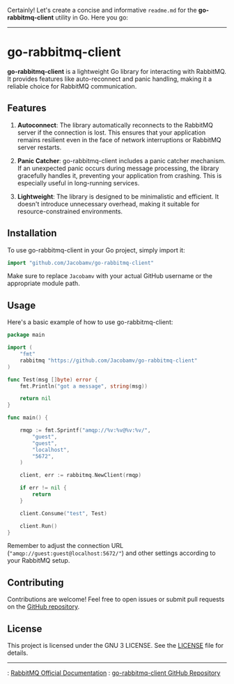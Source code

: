 Certainly! Let's create a concise and informative `readme.md` for the **go-rabbitmq-client** utility in Go. Here you go:

---

# go-rabbitmq-client

**go-rabbitmq-client** is a lightweight Go library for interacting with RabbitMQ. It provides features like auto-reconnect and panic handling, making it a reliable choice for RabbitMQ communication.

## Features

1. **Autoconnect**: The library automatically reconnects to the RabbitMQ server if the connection is lost. This ensures that your application remains resilient even in the face of network interruptions or RabbitMQ server restarts.

2. **Panic Catcher**: go-rabbitmq-client includes a panic catcher mechanism. If an unexpected panic occurs during message processing, the library gracefully handles it, preventing your application from crashing. This is especially useful in long-running services.

3. **Lightweight**: The library is designed to be minimalistic and efficient. It doesn't introduce unnecessary overhead, making it suitable for resource-constrained environments.

## Installation

To use go-rabbitmq-client in your Go project, simply import it:

```go
import "github.com/Jacobamv/go-rabbitmq-client"
```

Make sure to replace `Jacobamv` with your actual GitHub username or the appropriate module path.

## Usage

Here's a basic example of how to use go-rabbitmq-client:

```go
package main

import (
	"fmt"
	rabbitmq "https://github.com/Jacobamv/go-rabbitmq-client"
)

func Test(msg []byte) error {
	fmt.Println("got a message", string(msg))

	return nil
}

func main() {

	rmqp := fmt.Sprintf("amqp://%v:%v@%v:%v/",
		"guest",
		"guest",
		"localhost",
		"5672",
	)

	client, err := rabbitmq.NewClient(rmqp)

	if err != nil {
		return
	}

	client.Consume("test", Test)

	client.Run()
}

```

Remember to adjust the connection URL (`"amqp://guest:guest@localhost:5672/"`) and other settings according to your RabbitMQ setup.

## Contributing

Contributions are welcome! Feel free to open issues or submit pull requests on the [GitHub repository](https://github.com/Jacobamv/go-rabbitmq-client).

## License

This project is licensed under the GNU 3 LICENSE. See the [LICENSE](LICENSE) file for details.

---


: [RabbitMQ Official Documentation](https://www.rabbitmq.com/documentation.html)
: [go-rabbitmq-client GitHub Repository](https://github.com/Jacobamv/go-rabbitmq-client)